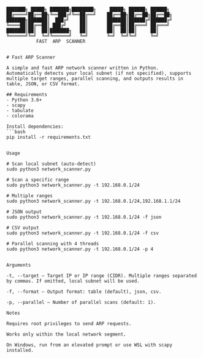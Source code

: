 ```text
███████╗ █████╗ ███████╗████████╗     █████╗ ██████╗ ██████╗ 
██╔════╝██╔══██╗╚══███╔╝╚══██╔══╝    ██╔══██╗██╔══██╗██╔══██╗
███████╗███████║  ███╔╝    ██║       ███████║██████╔╝██████╔╝
╚════██║██╔══██║ ███╔╝     ██║       ██╔══██║██╔═══╝ ██╔═══╝ 
███████║██║  ██║███████╗   ██║       ██║  ██║██║     ██║     
╚══════╝╚═╝  ╚═╝╚══════╝   ╚═╝       ╚═╝  ╚═╝╚═╝     ╚═╝     
           FAST  ARP  SCANNER


# Fast ARP Scanner

A simple and fast ARP network scanner written in Python.  
Automatically detects your local subnet (if not specified), supports multiple target ranges, parallel scanning, and outputs results in table, JSON, or CSV format.

## Requirements
- Python 3.6+
- scapy
- tabulate
- colorama

Install dependencies:
```bash
pip install -r requirements.txt


Usage

# Scan local subnet (auto-detect)
sudo python3 network_scanner.py

# Scan a specific range
sudo python3 network_scanner.py -t 192.168.0.1/24

# Multiple ranges
sudo python3 network_scanner.py -t 192.168.0.1/24,192.168.1.1/24

# JSON output
sudo python3 network_scanner.py -t 192.168.0.1/24 -f json

# CSV output
sudo python3 network_scanner.py -t 192.168.0.1/24 -f csv

# Parallel scanning with 4 threads
sudo python3 network_scanner.py -t 192.168.0.1/24 -p 4


Arguments

-t, --target — Target IP or IP range (CIDR). Multiple ranges separated by commas. If omitted, local subnet will be used.

-f, --format — Output format: table (default), json, csv.

-p, --parallel — Number of parallel scans (default: 1).

Notes

Requires root privileges to send ARP requests.

Works only within the local network segment.

On Windows, run from an elevated prompt or use WSL with scapy installed.
